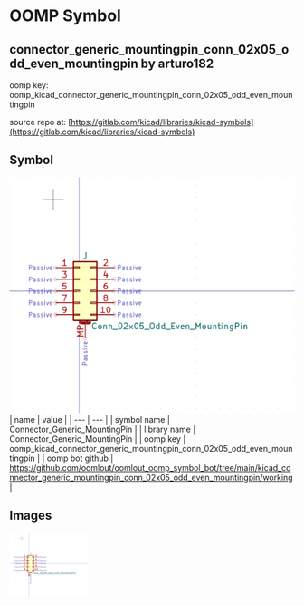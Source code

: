 # OOMP Symbol  
## connector_generic_mountingpin_conn_02x05_odd_even_mountingpin  by arturo182  
  
oomp key: oomp_kicad_connector_generic_mountingpin_conn_02x05_odd_even_mountingpin  
  
source repo at: [https://gitlab.com/kicad/libraries/kicad-symbols](https://gitlab.com/kicad/libraries/kicad-symbols)  
## Symbol  
  
[![working.png](working_600.png)](working.png)  
| name | value | 
| --- | --- | 
| symbol name | Connector_Generic_MountingPin | 
| library name | Connector_Generic_MountingPin | 
| oomp key | oomp_kicad_connector_generic_mountingpin_conn_02x05_odd_even_mountingpin | 
| oomp bot github | https://github.com/oomlout/oomlout_oomp_symbol_bot/tree/main/kicad_connector_generic_mountingpin_conn_02x05_odd_even_mountingpin/working | 
## Images  
  
[![working.png](working_140.png)](working.png)  
